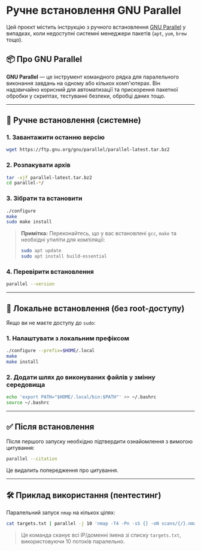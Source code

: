# Ручне встановлення GNU Parallel

Цей проєкт містить інструкцію з ручного встановлення [GNU Parallel](https://www.gnu.org/software/parallel/) у випадках, коли недоступні системні менеджери пакетів (`apt`, `yum`, `brew` тощо).

## 📦 Про GNU Parallel

**GNU Parallel** — це інструмент командного рядка для паралельного виконання завдань на одному або кількох комп'ютерах. Він надзвичайно корисний для автоматизації та прискорення пакетної обробки у скриптах, тестуванні безпеки, обробці даних тощо.

---

## 🔧 Ручне встановлення (системне)

### 1. Завантажити останню версію

```bash
wget https://ftp.gnu.org/gnu/parallel/parallel-latest.tar.bz2
```

### 2. Розпакувати архів

```bash
tar -xjf parallel-latest.tar.bz2
cd parallel-*/
```

### 3. Зібрати та встановити

```bash
./configure
make
sudo make install
```

> **Примітка:** Переконайтесь, що у вас встановлені `gcc`, `make` та необхідні утиліти для компіляції:
> ```bash
> sudo apt update
> sudo apt install build-essential
> ```

### 4. Перевірити встановлення

```bash
parallel --version
```

---

## 🧪 Локальне встановлення (без root-доступу)

Якщо ви не маєте доступу до `sudo`:

### 1. Налаштувати з локальним префіксом

```bash
./configure --prefix=$HOME/.local
make
make install
```

### 2. Додати шлях до виконуваних файлів у змінну середовища

```bash
echo 'export PATH="$HOME/.local/bin:$PATH"' >> ~/.bashrc
source ~/.bashrc
```

---

## ✅ Після встановлення

Після першого запуску необхідно підтвердити ознайомлення з вимогою цитування:

```bash
parallel --citation
```

Це видалить попередження про цитування.

---

## 🛠 Приклад використання (пентестинг)

Паралельний запуск `nmap` на кількох цілях:

```bash
cat targets.txt | parallel -j 10 'nmap -T4 -Pn -sS {} -oN scans/{/}.nmap'
```

> Ця команда сканує всі IP/доменні імена зі списку `targets.txt`, використовуючи 10 потоків паралельно.

